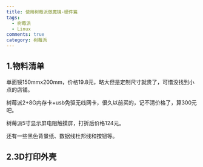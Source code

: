 ```yaml
---
title: 使用树莓派做魔镜-硬件篇
tags:
  - 树莓派
  - Linux
comments: true
category: 树莓派
---
```


## 1.物料清单

单面镜150mmx200mm，价格19.8元，略大但是定制尺寸就贵了，可惜没找到小点的店铺。

树莓派2+8G内存卡+usb免驱无线网卡，很久以前买的，记不清价格了，算300元吧。

树莓派5寸显示屏电阻触摸屏，打折后价格124元。

还有一些黑色背景纸、数据线杜邦线和按钮等。

## 2.3D打印外壳

